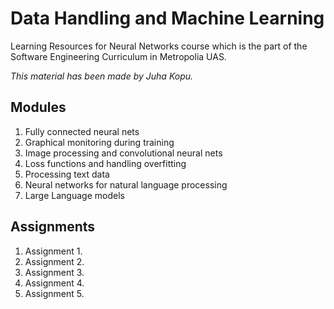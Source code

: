 # Data Handling and Machine Learning

Learning Resources for Neural Networks course
which is the part of the Software Engineering Curriculum in Metropolia UAS.

_This material has been made by Juha Kopu._

## Modules

1. Fully connected neural nets
2. Graphical monitoring during training
3. Image processing and convolutional neural nets
4. Loss functions and handling overfitting
5. Processing text data
6. Neural networks for natural language processing
7. Large Language models


## Assignments

1. Assignment 1. 
2. Assignment 2. 
3. Assignment 3.  
4. Assignment 4. 
5. Assignment 5.  
